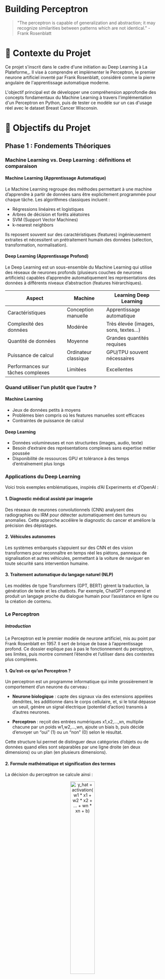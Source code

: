 # Building Perceptron

> "The perceptron is capable of generalization and abstraction; it may recognize similarities between patterns which are not identical." - Frank Rosenblatt

# 📖 Contexte du Projet
Ce projet s'inscrit dans le cadre d'une initiation au Deep Learning à La Plateforme_. Il vise à comprendre et implémenter le Perceptron, le premier neurone artificiel inventé par Frank Rosenblatt, considéré comme la pierre angulaire de l'apprentissage automatique moderne.

L'objectif principal est de développer une compréhension approfondie des concepts fondamentaux du Machine Learning à travers l'implémentation d'un Perceptron en Python, puis de tester ce modèle sur un cas d'usage réel avec le dataset Breast Cancer Wisconsin.

# 🎯 Objectifs du Projet

## Phase 1 : Fondements Théoriques

### Machine Learning vs. Deep Learning : définitions et comparaison

#### Machine Learning (Apprentissage Automatique)

Le Machine Learning regroupe des méthodes permettant à une machine d’apprendre à partir de données sans être explicitement programmée pour chaque tâche. Les algorithmes classiques incluent :

- Régressions linéaires et logistiques
- Arbres de décision et forêts aléatoires
- SVM (Support Vector Machines)
- k-nearest neighbors

Ils reposent souvent sur des caractéristiques (features) ingénieusement extraites et nécessitent un prétraitement humain des données (sélection, transformation, normalisation).

#### Deep Learning (Apprentissage Profond)

Le Deep Learning est un sous-ensemble du Machine Learning qui utilise des réseaux de neurones profonds (plusieurs couches de neurones artificiels) capables d’apprendre automatiquement les représentations des données à différents niveaux d’abstraction (features hiérarchiques).

Aspect                            | Machine              | Learning Deep Learning              |
----------------------------------|----------------------|-------------------------------------|
Caractéristiques                  | Conception manuelle  | Apprentissage automatique           |
Complexité des données            | Modérée              | Très élevée (images, sons, textes…) |
Quantité de données               | Moyenne              | Grandes quantités requises          |
Puissance de calcul               | Ordinateur classique | GPU/TPU souvent nécessaires         |
Performances sur tâches complexes | Limitées             | Excellentes                         |

### Quand utiliser l’un plutôt que l’autre ?

#### Machine Learning

- Jeux de données petits à moyens
- Problèmes bien compris où les features manuelles sont efficaces
- Contraintes de puissance de calcul

#### Deep Learning

- Données volumineuses et non structurées (images, audio, texte)
- Besoin d’extraire des représentations complexes sans expertise métier poussée
- Disponibilité de ressources GPU et tolérance à des temps d’entraînement plus longs

### Applications du Deep Learning

Voici trois exemples emblématiques, inspirés d’AI Experiments et d’OpenAI :

#### 1. Diagnostic médical assisté par imagerie

Des réseaux de neurones convolutionnels (CNN) analysent des radiographies ou IRM pour détecter automatiquement des tumeurs ou anomalies. Cette approche accélère le diagnostic du cancer et améliore la précision des dépistages.

#### 2. Véhicules autonomes

Les systèmes embarqués s’appuient sur des CNN et des vision transformers pour reconnaître en temps réel les piétons, panneaux de signalisation et autres véhicules, permettant à la voiture de naviguer en toute sécurité sans intervention humaine.

#### 3. Traitement automatique du langage naturel (NLP)

Les modèles de type Transformers (GPT, BERT) gèrent la traduction, la génération de texte et les chatbots. Par exemple, ChatGPT comprend et produit un langage proche du dialogue humain pour l’assistance en ligne ou la création de contenu.

### Le Perceptron

##### Introduction

Le Perceptron est le premier modèle de neurone artificiel, mis au point par Frank Rosenblatt en 1957. Il sert de brique de base à l’apprentissage profond. Ce dossier explique pas à pas le fonctionnement du perceptron, ses limites, puis montre comment l’étendre et l’utiliser dans des contextes plus complexes.

#### 1. **Qu’est-ce qu’un Perceptron ?**

Un perceptron est un programme informatique qui imite grossièrement le comportement d’un neurone du cerveau :

- **Neurone biologique** : capte des signaux via des extensions appelées dendrites, les additionne dans le corps cellulaire, et, si le total dépasse un seuil, génère un signal électrique (potentiel d’action) transmis à d’autres neurones.

- **Perceptron** : reçoit des entrées numériques x1,x2,…,xn, multiplie chacune par un poids w1,w2,…,wn, ajoute un biais b, puis décide d’envoyer un “oui” (1) ou un “non” (0) selon le résultat.

Cette structure lui permet de distinguer deux catégories d’objets ou de données quand elles sont séparables par une ligne droite (en deux dimensions) ou un plan (en plusieurs dimensions).

#### 2. **Formule mathématique et signification des termes**

La décision du perceptron se calcule ainsi :

<div align="center">
   <img src="images/formule_perceptron.png" alt="y_hat = activation(w1 * x1 + w2 * x2 + ... + wn * xn + b)" style="width: 40%; max-width: 900px;">
</div>

- ŷ  : prédiction du perceptron
- z : somme pondérée des entrées plus le biais (équivalent du potentiel d’action).
- f : fonction d’activation qui convertit z en 0 ou 1.
- wi : poids attribué à cette entrée (force du lien synaptique).
- xi : valeur de la i-ème entrée (ex. intensité d’un pixel).
- b : biais, permet de décaler la frontière de décision.

La fonction d’activation la plus simple est le seuil de Heaviside :

<div align="center">
   <img src="images/regle_activation.png" alt="Fonction d'activation" style="width: 30%; max-width: 900px;">
</div>

#### 3. Comment apprend-on ?

L’apprentissage consiste à ajuster les poids wi et le biais b pour que le perceptron donne la bonne réponse sur des exemples connus. on utlise la règle d'apprentissage du perceptron (mise à jour des poids) :

<div align="center">
   <img src="images/regle_apprentissage.png" alt="Fonction d'apprentissage" style="width: 30%; max-width: 900px;">
</div>

- η : taux d'apprentissage
- y : label attendu

Ce formalisme est la base du perceptron simple, utilisé pour la classification binaire linéaire.

1. Calculer la sortie : ŷ = f(∑wi × xi + b)
2. Mesurer l'erreur : δ = y - ŷ  
3. Mettre à jour les poids : wi = wi + η × δ × xi
4. Mettre à jour le biais : b = b + η × δ
    où η est le taux d’apprentissage, un petit nombre (ex. 0,01) qui détermine la vitesse d’ajustement.

On répète ces étapes sur tous les exemples, plusieurs fois (plusieurs époques), jusqu’à obtenir un taux de bonnes réponses satisfaisant.

#### 4. Processus d’entraînement complet

1. Initialisation aléatoire : attribuer de petits poids et biais proches de zéro.
2. Boucle d’époques :
      - Pour chaque exemple :
            - Prédire y^
            - Calculer l’erreur δ
            - Ajuster wi et b

3. Vérification : arrêter si l’erreur moyenne tombe en-dessous d’un seuil ou après un nombre fixe d’époques.

#### 5. Limites du Perceptron

- Données linéairement séparables : il ne résout que les problèmes où une ligne ou un plan peut séparer les deux classes (ex. XOR n’est pas séparable).
- Convergence non garantie si les données ne satisfont pas cette condition.
- Frontière plane : incapable de modéliser des formes de séparation complexes.
- Sensibilité aux choix du taux d’apprentissage et à l’initialisation des poids.

#### 6. Aller plus loin : perceptrons multicouches et backpropagation

Pour traiter des données non linéaires, on assemble plusieurs perceptrons en couches :
- Chaque couche applique la même opération (somme pondérée + fonction d’activation) sur la sortie de la couche précédente.
- On appelle cela un réseau de neurones multicouches (MLP).
- L’algorithme de rétropropagation (backpropagation) calcule les dérivées de l’erreur par rapport à chaque poids en propageant l’erreur à rebours, puis ajuste tous les poids simultanément.

#### 7. Versions améliorées et bonnes pratiques

- Fonctions d’activation modernes : ReLU, tanh, sigmoïde, qui gèrent mieux le phénomène de gradient.
- Optimiseurs avancés : Adam, RMSProp, qui adaptent automatiquement le taux d’apprentissage.
- Régularisation : Dropout, weight decay, pour éviter le surapprentissage.
- Normalisation : Batch Normalization, pour stabiliser et accélérer l’entraînement.

#### 8. Exemples de code Python (orienté objet)

*python*

```
import numpy as np

class Perceptron:
    def __init__(self, n_inputs, lr=0.01):
        self.w = np.random.randn(n_inputs) * 0.01
        self.b = 0.0
        self.lr = lr

    def activation(self, z):
        return 1 if z >= 0 else 0

    def predict(self, X):
        z = np.dot(X, self.w) + self.b
        return self.activation(z)

    def train(self, X_train, y_train, epochs=100):
        for _ in range(epochs):
            for x, y in zip(X_train, y_train):
                y_pred = self.predict(x)
                delta = y - y_pred
                self.w += self.lr * delta * x
                self.b += self.lr * delta
```

#### Test rapide :

**Données factices**

*python*

```
X = np.random.randn(200, 2)
y = np.where(X[:,0] + X[:,1] > 0, 1, 0)

model = Perceptron(n_inputs=2, lr=0.01)
model.train(X, y, epochs=50)

preds = np.array([model.predict(x) for x in X])
print("Précision :", np.mean(preds == y))

<div style="page-break-after: always;"></div>
```

## Phase 2 : Compréhension et Analyse des Données

Statistiques descriptives, visualisations, corrélations

Détection des outliers et valeurs manquantes

### 📊 Données Utilisées

**Dataset** : Breast Cancer Wisconsin
**Source** : UCI Machine Learning Repository (https://archive.ics.uci.edu/datasets)

- Problématique : Classification binaire pour le diagnostic du cancer du sein

- Caractéristiques : 30 features numériques décrivant les caractéristiques des noyaux cellulaires

Structure du Dataset Breast Cancer Wisconsin

### 🔍 Vue d'ensemble

- 569 échantillons (212 malins (37%), 357 bénins(63%))
- 32 colonnes : 1 ID + 1 diagnostic + 30 caractéristiques numériques

Source : Images FNA (biopsie à l'aiguille fine) de masses mammaires

Les caractéristiques sont calculées à partir d'une image numérisée d'une ponction à l'aiguille fine (PAF) d'une masse mammaire. Elles décrivent les caractéristiques des noyaux cellulaires présents sur l'image.

Objectif : Classification binaire pour diagnostic du cancer du sein

### 📊 Variables du dataset

Variable  |	Description                        | Utilité        |
----------|------------------------------------|----------------|
id	      |Identifiant unique de l'échantillon | Identification |
diagnosis |	Diagnostic (M = malin, B = bénin)  | Variable cible |

### 🧬 Les 30 caractéristiques (features)

Chaque caractéristique de base est calculée sous 3 formes différentes :

Suffixes des colonnes :
- _mean (colonnes 3-12) : Valeurs moyennes
- _se (colonnes 13-22) : Erreurs standard (variabilité)
- _worst (colonnes 23-32) : Pires valeurs (moyenne des 3 plus extrêmes)

10 caractéristiques de base mesurées sur le noyau cellulaire :

*radius : Distance moyenne centre-périmètre (taille)*
Définition : Distance moyenne entre le centre du noyau cellulaire et tous les points de son périmètre.
- Calcul concret : On identifie le centre géométrique du noyau, puis on mesure la distance à chaque point du contour et on fait la moyenne.
- Valeurs typiques : 6-28 unités (pixels)
- Signification clinique : Un rayon élevé indique des cellules plus grosses, souvent associées à la malignité.
- Pourquoi c'est important : Les cellules cancéreuses ont tendance à être plus volumineuses que les cellules normales.

*texture : Écart-type des niveaux de gris (rugosité)*
Définition : Écart-type des intensités de niveaux de gris dans une région du noyau.
- Calcul concret : On analyse la variation de luminosité pixel par pixel dans le noyau (homogène vs hétérogène).
- Valeurs typiques : 9-40 unités
- Signification clinique : Texture élevée = noyau "granuleux" ou irrégulier, caractéristique des cellules malignes.
- Analogie : Comme la différence entre une surface lisse (faible texture) et rugueuse (forte texture).

*perimeter : Longueur du contour (circonférence)*
Définition : Longueur totale du contour du noyau cellulaire.
- Calcul concret : Somme des distances entre tous les pixels adjacents formant le contour.
- Valeurs typiques : 40-190 unités
- Signification clinique : Périmètre élevé peut indiquer une forme irrégulière ou une taille importante.
- Relation : Fortement corrélé au rayon et à l'aire.

*area : Surface du noyau (taille 2D)*
Définition : Surface totale occupée par le noyau cellulaire.
- Calcul concret : Nombre de pixels à l'intérieur du contour du noyau.
- Valeurs typiques : 140-2500 unités²
- Signification clinique : Aire importante = cellule volumineuse, souvent maligne.
- Note : Aire = π × rayon², d'où la forte corrélation entre ces variables.

*smoothness : Variation locale du rayon (régularité)*
Définition : Variation locale des longueurs de rayon (écart-type des rayons).
- Calcul concret : On mesure plusieurs rayons depuis le centre et on calcule leur variabilité.
- Valeurs typiques : 0.05-0.16 unités
- Signification clinique : Faible lissage = contour irrégulier, "bosselé", typique des cellules malignes.
- Interprétation : 0 = cercle parfait, valeurs élevées = forme très irrégulière.

*compactness : Périmètre²/aire - 1.0 (forme)*
Définition : Formule (périmètre² / aire) - 1.0
- Calcul concret : Mesure de l'efficacité géométrique de la forme.
- Valeurs typiques : 0.02-0.35 unités
- Signification clinique : Compacité élevée = forme étalée ou irrégulière.
- Référence : Un cercle parfait a une compacité de 0, les formes irrégulières ont des valeurs plus élevées.

*concavity : Sévérité des portions concaves (creux)*
Définition : Sévérité des portions concaves du contour (zones qui "rentrent vers l'intérieur").
- Calcul concret : Somme des profondeurs des indentations divisée par la surface.
- Valeurs typiques : 0-0.43 unités
- Signification clinique : Concavité élevée = nombreux "creux" dans le contour, signe de malignité.
- Visualisation : Comme mesurer la profondeur des "entailles" dans le contour.

*concave_points : Nombre de portions concaves (irrégularité)*
Définition : Nombre de portions concaves sur le contour du noyau.
- Calcul concret : Comptage des zones où le contour "rentre vers l'intérieur".
- Valeurs typiques : 0-0.2 unités (normalisé par la taille)
- Signification clinique : Plus il y a de points concaves, plus la forme est irrégulière et potentiellement maligne.
- Différence avec concavity : Ici on compte, là-bas on mesure la profondeur.

*symmetry : Mesure de symétrie du noyau*
Définition : Mesure de la symétrie du noyau par rapport à son centre.
- Calcul concret : Comparaison entre les moitiés droite/gauche et haut/bas du noyau.
- Valeurs typiques : 0.1-0.3 unités
- Signification clinique : Asymétrie élevée = forme déséquilibrée, souvent associée à la malignité.
- Interprétation : 0 = parfaitement symétrique, valeurs élevées = très asymétrique.

*fractal_dimension : Complexité du contour (dimension fractale)*
Définition : Mesure mathématique de la complexité du contour ("approximation de ligne de côte" - 1).
- Calcul concret : Utilise l'algorithme de "coastline approximation" pour mesurer la rugosité du contour.
- Valeurs typiques : 1.0-2.1 unités
- Signification clinique : Dimension fractale élevée = contour très complexe et irrégulier, caractéristique des cellules malignes.
- Analogie : Comme mesurer la complexité d'une côte : plus elle est découpée, plus sa dimension fractale est élevée.

### 🎯 Variables les plus discriminantes

- *Taille* : radius_mean, area_mean, perimeter_mean
- *Forme* : concavity_mean, concave_points_mean, compactness_mean
- Variables *_worst* : souvent très informatives pour détecter les cas extrêmes

Cette structure permet d'analyser finement les caractéristiques morphologiques des cellules pour distinguer les tumeurs bénignes des malignes.



## Phase 3 : Préparation des Données

Nettoyage des données

Normalisation/standardisation

Réduction de dimensionnalité (PCA)

Division train/test

## Phase 4 : Implémentation du Modèle

Développer la classe Perceptron

Tests sur données factices pour validation

## Phase 5 : Application et Évaluation

Entraînement sur les vraies données préparées

Évaluation des performances

Analyse des résultats et améliorations



# 🛠️ Outils et Technologies

## Langages et Frameworks

- Python : Langage principal du projet

- NumPy : Calculs numériques et algèbre linéaire

- Pandas : Manipulation et analyse de données

- Matplotlib/Seaborn : Visualisation de données

- Scikit-learn : Preprocessing et métriques d'évaluation

# Techniques Appliquées

## Programmation Orientée Objet : Architecture modulaire du Perceptron

- Analyse Exploratoire : Compréhension approfondie des données

- Réduction de Dimensionnalité : Optimisation des features

- Validation Croisée : Évaluation robuste du modèle

# 📁 Structure du Repository

```
text
building-perceptron/
├── .env                    # environnement python
├── script.py                 # Classe Perceptron implémentée
├── notebook.ipynb           # Analyse complète et modélisation
├── README.md               # Documentation du projet
├── Data/                   # Données du projet
├── visualizations/         # Graphiques et visualisations
└── requirements.txt        # Dépendances Python
```

# 📈 Résultats et Conclusions

## Performance du Perceptron

[Insérer ici les métriques obtenues lors de l'évaluation]

## Limites Identifiées

Le Perceptron présente certaines limitations inhérentes :

- Capacité limitée aux problèmes linéairement séparables

- Sensibilité à l'initialisation des poids

- Convergence non garantie pour certains datasets

## Améliorations Proposées

- Implémentation du Perceptron multi-couches

- Utilisation de fonctions d'activation non-linéaires

- Application de techniques de régularisation

- Optimisation des hyperparamètres

# 📚 Bibliographie
## Ressources Académiques

- Rosenblatt, F. (1958). "The Perceptron: A Probabilistic Model for Information Storage and Organization in the Brain"

- Minsky, M., & Papert, S. (1969). "Perceptrons: An Introduction to Computational Geometry"

## Ressources Techniques

- Perceptron Algorithm with Code Example ML for beginners!

- Gradient Descent Simply Explained! ML for beginners with Code Example!

- Boruta-py Documentation

## Datasets
- Breast Cancer Wisconsin (Diagnostic) Dataset - UCI Machine Learning Repository

# 🔄 Développement et Maintenance

Ce projet a été développé dans le cadre de la formation en Intelligence Artificielle et Data Science à La Plateforme. Il constitue une base solide pour l'apprentissage des concepts fondamentaux du Machine Learning et peut être étendu avec des algorithmes plus complexes.